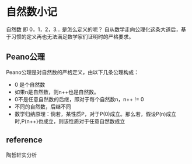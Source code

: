 # 自然数小记

自然数 即 0，1，2，3... 是怎么定义的呢？ 
自从数学走向公理化这条大道后，基于习惯的定义再也无法满足数学家们证明时的严格要求。

## Peano公理

Peano公理是对自然数的严格定义，由以下几条公理构成：
-    0 是个自然数
-    如果n是自然数，则n++也是自然数。
-    0不是任意自然数的后继，即对于每个自然数n，n++ != 0
-    不同的自然数，后继不同
-    数学归纳原理：倘若，某性质P，对于P(0)成立。那么若，假设P(n)成立时,P(n++)也成立，则该性质对于任意自然数成立


## reference
陶哲轩实分析